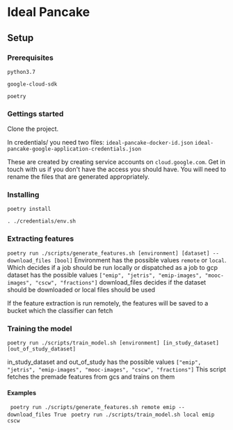 # Ideal Pancake

## Setup

### Prerequisites

`python3.7`

`google-cloud-sdk`

`poetry`

### Gettings started

Clone the project.

In credentials/ you need two files:
`ideal-pancake-docker-id.json`
`ideal-pancake-google-application-credentials.json`

These are created by creating service accounts on `cloud.google.com`. Get in touch with us if you don't have the access you should have. You will need to rename the files that are generated appropriately.

### Installing

`poetry install`

`. ./credentials/env.sh`

### Extracting features

`poetry run ./scripts/generate_features.sh [environment] [dataset] --download_files [bool]`
Environment has the possible values `remote` or `local`. Which decides if a job should be run locally or dispatched as a job to gcp
dataset has the possible values `["emip", "jetris", "emip-images", "mooc-images", "cscw", "fractions"]`
download_files decides if the dataset should be downloaded or local files should be used

If the feature extraction is run remotely, the features will be saved to a bucket which the classifier can fetch

### Training the model

`poetry run ./scripts/train_model.sh [environment] [in_study_dataset] [out_of_study_dataset]`

in_study_dataset and out_of_study has the possible values `["emip", "jetris", "emip-images", "mooc-images", "cscw", "fractions"]`
This script fetches the premade features from gcs and trains on them

#### Examples

` poetry run ./scripts/generate_features.sh remote emip --download_files True`
` poetry run ./scripts/train_model.sh local emip cscw`
